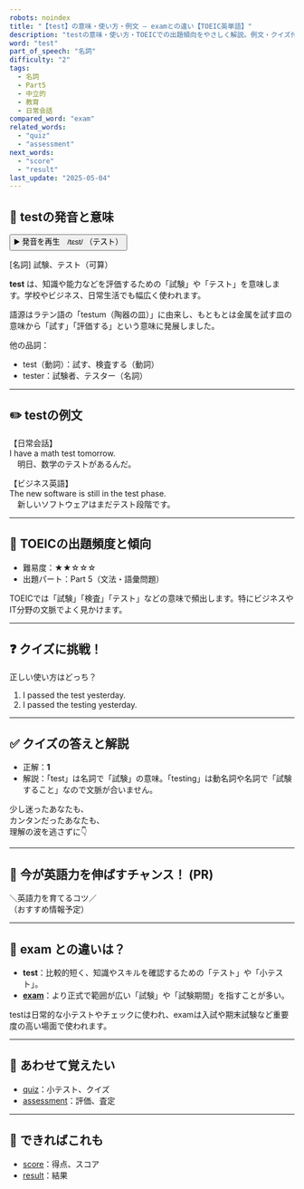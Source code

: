 ```yaml
---
robots: noindex
title: "【test】の意味・使い方・例文 ― examとの違い【TOEIC英単語】"
description: "testの意味・使い方・TOEICでの出題傾向をやさしく解説。例文・クイズ付きでexamとの違いもわかりやすく学べます。"
word: "test"
part_of_speech: "名詞"
difficulty: "2"
tags:
  - 名詞
  - Part5
  - 中立的
  - 教育
  - 日常会話
compared_word: "exam"
related_words:
  - "quiz"
  - "assessment"
next_words:
  - "score"
  - "result"
last_update: "2025-05-04"
---
```


## 🔰 testの発音と意味

<button class="play-audio" onclick="playTTS('test')">
  <span class="play-audio-main">
    ▶️ 発音を再生　/tɛst/
  </span>
  <span class="play-audio-sub">
    （テスト）
  </span>
</button>

[名詞] 試験、テスト（可算）

**test** は、知識や能力などを評価するための「試験」や「テスト」を意味します。学校やビジネス、日常生活でも幅広く使われます。

語源はラテン語の「testum（陶器の皿）」に由来し、もともとは金属を試す皿の意味から「試す」「評価する」という意味に発展しました。

他の品詞：  
- test（動詞）：試す、検査する（動詞）
- tester：試験者、テスター（名詞）

---

## ✏️ testの例文

【日常会話】  
I have a math test tomorrow.  
　明日、数学のテストがあるんだ。

【ビジネス英語】  
The new software is still in the test phase.  
　新しいソフトウェアはまだテスト段階です。

---

## 🎯 TOEICの出題頻度と傾向

- 難易度：★★☆☆☆
- 出題パート：Part 5（文法・語彙問題）

TOEICでは「試験」「検査」「テスト」などの意味で頻出します。特にビジネスやIT分野の文脈でよく見かけます。

---

## ❓ クイズに挑戦！

正しい使い方はどっち？

1. I passed the test yesterday.  
2. I passed the testing yesterday.

---

## ✅ クイズの答えと解説

- 正解：**1**
- 解説：「test」は名詞で「試験」の意味。「testing」は動名詞や名詞で「試験すること」なので文脈が合いません。

少し迷ったあなたも、  
カンタンだったあなたも、  
理解の波を逃さずに👇️

---

## 🚀 今が英語力を伸ばすチャンス！ (PR)

<div class="info-center">
＼英語力を育てるコツ／<br>  
（おすすめ情報予定）
</div>

---

## 🤔  exam との違いは？

- **test**：比較的短く、知識やスキルを確認するための「テスト」や「小テスト」。
- **[exam](/word/exam)**：より正式で範囲が広い「試験」や「試験期間」を指すことが多い。

testは日常的な小テストやチェックに使われ、examは入試や期末試験など重要度の高い場面で使われます。

---

## 🧩 あわせて覚えたい

- [quiz](/word/quiz)：小テスト、クイズ
- [assessment](/word/assessment)：評価、査定

---

## 📖 できればこれも

- [score](/word/score)：得点、スコア
- [result](/word/result)：結果

<!-- cvid: aid14_bid04 -->
